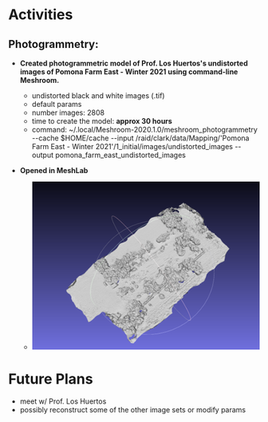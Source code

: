 # Activities

## Photogrammetry:

- **Created photogrammetric model of Prof. Los Huertos's undistorted images of Pomona Farm East - Winter 2021 using command-line Meshroom.**
  - undistorted black and white images (.tif)
  - default params
  - number images: 2808 
  - time to create the model: **approx 30 hours**
  - command: ~/.local/Meshroom-2020.1.0/meshroom_photogrammetry --cache $HOME/cache --input /raid/clark/data/Mapping/'Pomona Farm East - Winter 2021'/1_initial/images/undistorted_images
 --output pomona_farm_east_undistorted_images
  
- **Opened in MeshLab** 
    - <img src="https://github.com/evelynhasama/CSResearch/blob/master/Fall2021-Reports/2021-09-30/Winter2021_Meshroom.png" width=500>

# Future Plans
- meet w/ Prof. Los Huertos
- possibly reconstruct some of the other image sets or modify params
